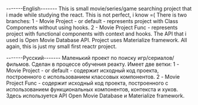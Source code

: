 -------English-------
This is small movie/series/game searching project that i made while studying the react. This is not perfect, i know =(
There is two branches: 
1 - Movie Project - or default - represents project with Class Components without using hooks.
2 - Movie Project Func - represents project with functional components with context and hooks.
The API that i used is Open Movie Database API. Project uses Materialize framework.
All again, this is just my small first reactr project.

-------Русский-------
Маленький проект по поиску игр/сериалов/фильмов. Сделан в процессе обучения реакту. 
Имеет две ветки:
1 - Movie Project - or default - содержит исходный код проекта, построенного с использованием классовых компонентов.
2 - Movie Project Func - содержит исходный код проекта, построенного с использованием функциональных компонентов, контекста и хуков.
Здесь используется API Open Movie Database и Materialize framework.
